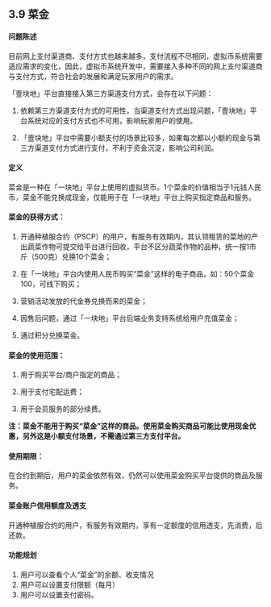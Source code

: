 ## 3.9 菜金

#### 问题陈述

目前网上支付渠道商、支付方式也越来越多，支付流程不尽相同，虚拟币系统需要适应需求的变化，因此，虚拟币系统开发中，需要接入多种不同的网上支付渠道商与支付方式，符合社会的发展和满足玩家用户的需求。

「壹块地」平台直接接入第三方渠道支付方式，会存在以下问题：

1. 依赖第三方渠道支付方式的可用性，当渠道支付方式出现问题，「壹块地」平台系统对应的支付方式也不可用，影响玩家用户的使用。

2. 「壹块地」平台中需要小额支付的场景比较多，如果每次都以小额的现金与第三方渠道支付方式进行支付，不利于资金沉淀，影响公司利润。

#### 定义

菜金是一种在「一块地」平台上使用的虚拟货币。1个菜金的价值相当于1元钱人民币，菜金不能兑换成现金，仅能用于在「一块地」平台上购买指定商品和服务。

#### 菜金的获得方式：

1. 开通种植服合约（PSCP）的用户，有服务有效期内，其认领租赁的菜地的产出蔬菜作物可提交给平台进行回收，平台不区分蔬菜作物的品种，统一按1市斤（500克）兑换10个菜金；

2. 在「一块地」平台内使用人民币购买“菜金”这样的电子商品，如：50个菜金100，可线下购买；

3. 营销活动发放的代金券兑换而来的菜金；

4. 因售后问题，通过「一块地」平台后端业务支持系统给用户充值菜金；

5. 通过积分兑换菜金。

#### 菜金的使用范围：

1. 用于购买平台/商户指定的商品；

2. 用于支付宅配运费；

3. 用于会员服务的部分续费。

**注：菜金不能用于购买“菜金”这样的商品。使用菜金购买商品可能比使用现金优惠，另外这是小额支付场景，不需通过第三方支付平台。**

#### 使用期限：

在合约到期后，用户的菜金依然有效，仍然可以使用菜金购买平台提供的商品及服务。

#### 菜金账户信用额度及透支

开通种植服合约的用户，有服务有效期内，享有一定额度的信用透支，先消费，后还款。

#### 功能规划

1. 用户可以查看个人“菜金”的余额、收支情况
2. 用户可以设置支付限额（每月）
3. 用户可以设置支付密码。




